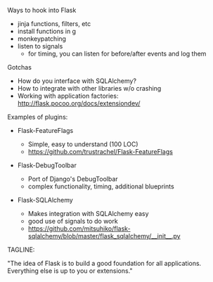 Ways to hook into Flask

* jinja functions, filters, etc
* install functions in g
* monkeypatching 
* listen to signals
	- for timing, you can listen for before/after events and log them

Gotchas

* How do you interface with SQLAlchemy?
* How to integrate with other libraries w/o crashing
* Working with application factories: http://flask.pocoo.org/docs/extensiondev/


Examples of plugins:

* Flask-FeatureFlags
	* Simple, easy to understand (100 LOC)
	* https://github.com/trustrachel/Flask-FeatureFlags

* Flask-DebugToolbar
	* Port of Django's DebugToolbar
	* complex functionality, timing, additional blueprints

* Flask-SQLAlchemy 
	* Makes integration with SQLAlchemy easy
	* good use of signals to do work
	* https://github.com/mitsuhiko/flask-sqlalchemy/blob/master/flask_sqlalchemy/__init__.py


TAGLINE:

"The idea of Flask is to build a good foundation for all applications. Everything else is up to you or extensions."